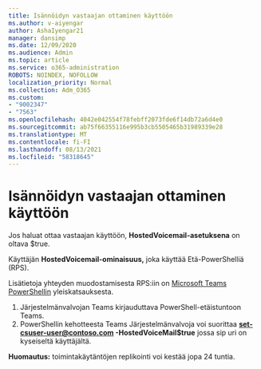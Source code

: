 ```yaml
---
title: Isännöidyn vastaajan ottaminen käyttöön
ms.author: v-aiyengar
author: AshaIyengar21
manager: dansimp
ms.date: 12/09/2020
ms.audience: Admin
ms.topic: article
ms.service: o365-administration
ROBOTS: NOINDEX, NOFOLLOW
localization_priority: Normal
ms.collection: Adm_O365
ms.custom:
- "9002347"
- "7563"
ms.openlocfilehash: 4042e042554f78febff2073fde6f14db72a6d4e0
ms.sourcegitcommit: ab75f66355116e995b3cb5505465b31989339e28
ms.translationtype: MT
ms.contentlocale: fi-FI
ms.lasthandoff: 08/13/2021
ms.locfileid: "58318645"
---
```

# <a name="how-to-enable-hosted-voicemail"></a>Isännöidyn vastaajan ottaminen käyttöön

Jos haluat ottaa vastaajan käyttöön, **HostedVoicemail-asetuksena** on oltava $true.

Käyttäjän **HostedVoicemail-ominaisuus,** joka käyttää Etä-PowerShelliä (RPS).

Lisätietoja yhteyden muodostamisesta RPS:iin on [Microsoft Teams PowerShellin](https://docs.microsoft.com/microsoftteams/teams-powershell-overview) yleiskatsauksesta.

1. Järjestelmänvalvojan Teams kirjauduttava PowerShell-etäistuntoon Teams.
1. PowerShellin kehotteesta Teams Järjestelmänvalvoja voi suorittaa **set-csuser-user@contoso.com -HostedVoiceMail$true** jossa sip uri on kyseiseltä käyttäjältä.

**Huomautus:** toimintakäytäntöjen replikointi voi kestää jopa 24 tuntia.